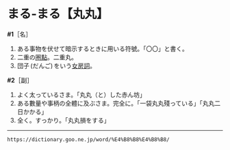 # まる‐まる【丸丸】

**\#1**［名］
1.  ある事物を伏せて暗示するときに用いる符號。「〇〇」と書く。
2.  二重の[圏點](https://dictionary.goo.ne.jp/word/%E5%9C%8F%E7%82%B9/#jn-70493)。二重丸。
3.  団子 (だんご) をいう[女房詞](https://dictionary.goo.ne.jp/word/%E5%A5%B3%E6%88%BF%E8%A9%9E/#jn-168525)。
    

**\#2**［副］
1.  よく太っているさま。「丸丸（と）した赤ん坊」
2.  ある數量や事柄の全體に及ぶさま。完全に。「一袋丸丸殘っている」「丸丸二日かかる」
3.  全く。すっかり。「丸丸損をする」

---
`https://dictionary.goo.ne.jp/word/%E4%B8%B8%E4%B8%B8/`